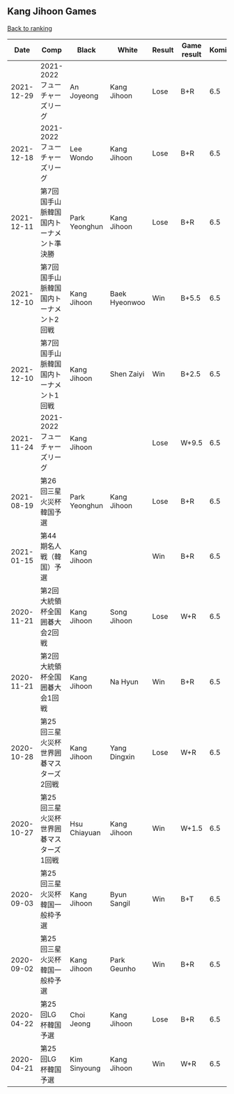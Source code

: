 ## Kang Jihoon Games

[Back to ranking](../../index.md)




| **Date** | **Comp** | **Black** | **White** | **Result** | **Game result** | **Komi** | **Rating** | **Diff** | 
| --- | --- | --- | --- | --- | --- | --- | --- | --- |
| 2021-12-29 | 2021-2022フューチャーズリーグ | An Joyeong | Kang Jihoon | Lose | B+R | 6.5 | 3238.0 | 76.0 | 
| 2021-12-18 | 2021-2022フューチャーズリーグ | Lee Wondo | Kang Jihoon | Lose | B+R | 6.5 | 3162.0 | -128.0 | 
| 2021-12-11 | 第7回国手山脈韓国国内トーナメント準決勝 | Park Yeonghun | Kang Jihoon | Lose | B+R | 6.5 | 3290.0 | 264.0 | 
| 2021-12-10 | 第7回国手山脈韓国国内トーナメント2回戦 | Kang Jihoon | Baek Hyeonwoo | Win | B+5.5 | 6.5 | 3026.0 | 0.0 | 
| 2021-12-10 | 第7回国手山脈韓国国内トーナメント1回戦 | Kang Jihoon | Shen Zaiyi | Win | B+2.5 | 6.5 | 3026.0 | -129.0 | 
| 2021-11-24 | 2021-2022フューチャーズリーグ | Kang Jihoon |  | Lose | W+9.5 | 6.5 | 3155.0 | -341.0 | 
| 2021-08-19 | 第26回三星火災杯韓国予選 | Park Yeonghun | Kang Jihoon | Lose | B+R | 6.5 | 3496.0 | -188.0 | 
| 2021-01-15 | 第44期名人戦（韓国）予選 | Kang Jihoon |  | Win | B+R | 6.5 | 3684.0 | -14.0 | 
| 2020-11-21 | 第2回大統領杯全国囲碁大会2回戦 | Kang Jihoon | Song Jihoon | Lose | W+R | 6.5 | 3698.0 | 0.0 | 
| 2020-11-21 | 第2回大統領杯全国囲碁大会1回戦 | Kang Jihoon | Na Hyun | Win | B+R | 6.5 | 3698.0 | 62.0 | 
| 2020-10-28 | 第25回三星火災杯世界囲碁マスターズ2回戦 | Kang Jihoon | Yang Dingxin | Lose | W+R | 6.5 | 3636.0 | -94.0 | 
| 2020-10-27 | 第25回三星火災杯世界囲碁マスターズ1回戦  | Hsu Chiayuan | Kang Jihoon | Win | W+1.5 | 6.5 | 3730.0 | 142.0 | 
| 2020-09-03 | 第25回三星火災杯韓国一般枠予選 | Kang Jihoon | Byun Sangil | Win | B+T | 6.5 | 3588.0 | 202.0 | 
| 2020-09-02 | 第25回三星火災杯韓国一般枠予選 | Kang Jihoon | Park Geunho | Win | B+R | 6.5 | 3386.0 | 808.0 | 
| 2020-04-22 | 第25回LG杯韓国予選 | Choi Jeong | Kang Jihoon | Lose | B+R | 6.5 | 2578.0 | -15.0 | 
| 2020-04-21 | 第25回LG杯韓国予選 | Kim Sinyoung | Kang Jihoon | Win | W+R | 6.5 | 2593.0 | missing |




